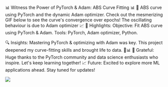 
📊 Witness the Power of PyTorch & Adam: ABS Curve Fitting 📊
🚀 ABS curve using PyTorch and the dynamic Adam optimizer. Check out the mesmerizing GIF below to see the curve's convergence over epochs!
The oscillating behaviour is due to Adam optimizer 📈
🌟 Highlights:
Objective: Fit ABS curve using PyTorch & Adam.
Tools: PyTorch, Adam optimizer, Python.

🔍 Insights: Mastering PyTorch & optimizing with Adam was key. This project deepened my curve-fitting skills and brought life to data. 🧠📊
🙏 Grateful: Huge thanks to the PyTorch community and data science enthusiasts who inspire. Let's keep learning together!
📈 Future: Excited to explore more ML applications ahead. Stay tuned for updates!

![](https://github.com/ShahabZada/nn-function-approximator/blob/main/visualizations/prediction_animation_abs.gif)
